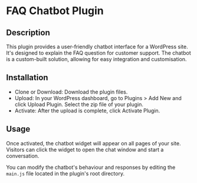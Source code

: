 # FAQ Chatbot Plugin

## Description
This plugin provides a user-friendly chatbot interface for a WordPress site. It's designed to explain the FAQ question for customer support. The chatbot is a custom-built solution, allowing for easy integration and customisation.

## Installation
- Clone or Download: Download the plugin files.
- Upload: In your WordPress dashboard, go to Plugins > Add New and click Upload Plugin. Select the zip file of your plugin.
- Activate: After the upload is complete, click Activate Plugin.

## Usage
Once activated, the chatbot widget will appear on all pages of your site. Visitors can click the widget to open the chat window and start a conversation.

You can modify the chatbot's behaviour and responses by editing the `main.js` file located in the plugin's root directory.

